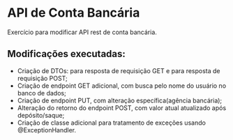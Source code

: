 # API de Conta Bancária 
Exercício para modificar API rest de conta bancária.

## Modificações executadas:

-  Criação de DTOs: para resposta de requisição GET e para resposta de requisição POST;
-  Criação de endpoint GET adicional, com busca pelo nome do usuário no banco de dados;
-  Criação de endpoint PUT, com alteração específica(agência bancária);
-  Alteração do retorno do endpoint POST, com valor atual atualizado após depósito/saque;
-  Criação de classe adicional para tratamento de exceções usando @ExceptionHandler.
